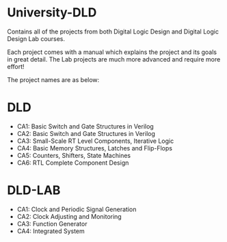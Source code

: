 # University-DLD
Contains all of the projects from both Digital Logic Design and Digital Logic Design Lab courses.

Each project comes with a manual which explains the project and its goals in great detail.
The Lab projects are much more advanced and require more effort!

The project names are as below:
# DLD
* CA1: Basic Switch and Gate Structures in Verilog
* CA2: Basic Switch and Gate Structures in Verilog
* CA3: Small-Scale RT Level Components, Iterative Logic 
* CA4: Basic Memory Structures, Latches and Flip-Flops
* CA5: Counters, Shifters, State Machines
* CA6: RTL Complete Component Design
# DLD-LAB
* CA1: Clock and Periodic Signal Generation
* CA2: Clock Adjusting and Monitoring
* CA3: Function Generator
* CA4: Integrated System
